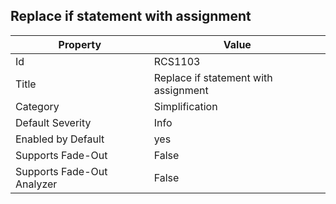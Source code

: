 ## Replace if statement with assignment

Property | Value
--- | --- 
Id | RCS1103
Title | Replace if statement with assignment
Category | Simplification
Default Severity | Info
Enabled by Default | yes
Supports Fade-Out | False
Supports Fade-Out Analyzer | False
